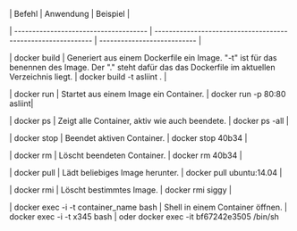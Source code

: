 
| Befehl | Anwendung | Beispiel |

| ------------------------------------- | ------------------------------------------------------------ | --------------------------- |

| docker build | Generiert aus einem Dockerfile ein Image. "-t" ist für das benennen des Image. Der "." steht dafür das das Dockerfile im aktuellen Verzeichnis liegt. | docker build -t asliint . |

| docker run | Startet aus einem Image ein Container. | docker run -p 80:80 asliint|

| docker ps | Zeigt alle Container, aktiv wie auch beendete. | docker ps -all |

| docker stop | Beendet aktiven Container. | docker stop 40b34 |

| docker rm | Löscht beendeten Container. | docker rm 40b34 |

| docker pull | Lädt beliebiges Image herunter. | docker pull ubuntu:14.04 |

| docker rmi | Löscht bestimmtes Image. | docker rmi siggy |

| docker exec -i -t container_name bash | Shell in einem Container öffnen. | docker exec -i -t x345 bash | oder docker exec -it bf67242e3505 /bin/sh
<!--stackedit_data:
eyJoaXN0b3J5IjpbLTE0NzUxNTM0LDEwNTg0Njg1MDBdfQ==
-->